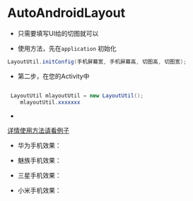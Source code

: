# AutoAndroidLayout
- 只需要填写UI给的切图就可以


- 使用方法，先在`application` 初始化


```java
LayoutUtil.initConfig(手机屏幕宽, 手机屏幕高, 切图高, 切图宽);

```

- 第二步，在您的Activity中

```java

 LayoutUtil mlayoutUtil = new LayoutUtil();
    mlayoutUtil.xxxxxxx

```


-
[详情使用方法请看例子](https://github.com/l123456789jy/AutoAndroidLayout/blob/master/app/src/main/java/com/lazy/autoandroidlayout/MainActivity.java)



- 华为手机效果：
[](https://github.com/l123456789jy/AutoAndroidLayout/blob/master/image/hua_wei_a.jpg)
[](https://github.com/l123456789jy/AutoAndroidLayout/blob/master/image/hua_wei_b.jpg)



- 魅族手机效果：
[](https://github.com/l123456789jy/AutoAndroidLayout/blob/master/image/mei_zu_a.jpg)
[](https://github.com/l123456789jy/AutoAndroidLayout/blob/master/image/mei_zu_b.jpg)



- 三星手机效果：
[](https://github.com/l123456789jy/AutoAndroidLayout/blob/master/image/san_xing_a.jpg)
[](https://github.com/l123456789jy/AutoAndroidLayout/blob/master/image/san_xing_b.jpg)



- 小米手机效果：
[](https://github.com/l123456789jy/AutoAndroidLayout/blob/master/image/xiao_mi_a.jpg)
[](https://github.com/l123456789jy/AutoAndroidLayout/blob/master/image/xiao_mi_b.jpg)